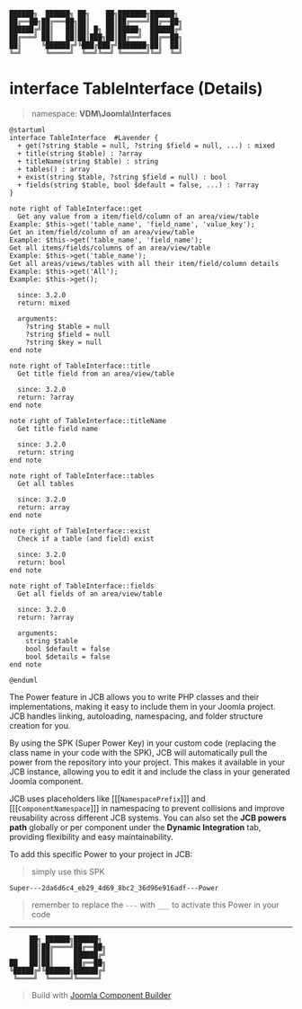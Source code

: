 ```
██████╗  ██████╗ ██╗    ██╗███████╗██████╗
██╔══██╗██╔═══██╗██║    ██║██╔════╝██╔══██╗
██████╔╝██║   ██║██║ █╗ ██║█████╗  ██████╔╝
██╔═══╝ ██║   ██║██║███╗██║██╔══╝  ██╔══██╗
██║     ╚██████╔╝╚███╔███╔╝███████╗██║  ██║
╚═╝      ╚═════╝  ╚══╝╚══╝ ╚══════╝╚═╝  ╚═╝
```
# interface TableInterface (Details)
> namespace: **VDM\Joomla\Interfaces**

```uml
@startuml
interface TableInterface  #Lavender {
  + get(?string $table = null, ?string $field = null, ...) : mixed
  + title(string $table) : ?array
  + titleName(string $table) : string
  + tables() : array
  + exist(string $table, ?string $field = null) : bool
  + fields(string $table, bool $default = false, ...) : ?array
}

note right of TableInterface::get
  Get any value from a item/field/column of an area/view/table
Example: $this->get('table_name', 'field_name', 'value_key');
Get an item/field/column of an area/view/table
Example: $this->get('table_name', 'field_name');
Get all items/fields/columns of an area/view/table
Example: $this->get('table_name');
Get all areas/views/tables with all their item/field/column details
Example: $this->get('All');
Example: $this->get();

  since: 3.2.0
  return: mixed
  
  arguments:
    ?string $table = null
    ?string $field = null
    ?string $key = null
end note

note right of TableInterface::title
  Get title field from an area/view/table

  since: 3.2.0
  return: ?array
end note

note right of TableInterface::titleName
  Get title field name

  since: 3.2.0
  return: string
end note

note right of TableInterface::tables
  Get all tables

  since: 3.2.0
  return: array
end note

note right of TableInterface::exist
  Check if a table (and field) exist

  since: 3.2.0
  return: bool
end note

note right of TableInterface::fields
  Get all fields of an area/view/table

  since: 3.2.0
  return: ?array
  
  arguments:
    string $table
    bool $default = false
    bool $details = false
end note
 
@enduml
```

The Power feature in JCB allows you to write PHP classes and their implementations, making it easy to include them in your Joomla project. JCB handles linking, autoloading, namespacing, and folder structure creation for you.

By using the SPK (Super Power Key) in your custom code (replacing the class name in your code with the SPK), JCB will automatically pull the power from the repository into your project. This makes it available in your JCB instance, allowing you to edit it and include the class in your generated Joomla component.

JCB uses placeholders like [[[`NamespacePrefix`]]] and [[[`ComponentNamespace`]]] in namespacing to prevent collisions and improve reusability across different JCB systems. You can also set the **JCB powers path** globally or per component under the **Dynamic Integration** tab, providing flexibility and easy maintainability.

To add this specific Power to your project in JCB:

> simply use this SPK
```
Super---2da6d6c4_eb29_4d69_8bc2_36d96e916adf---Power
```
> remember to replace the `---` with `___` to activate this Power in your code

---
```
     ██╗ ██████╗██████╗
     ██║██╔════╝██╔══██╗
     ██║██║     ██████╔╝
██   ██║██║     ██╔══██╗
╚█████╔╝╚██████╗██████╔╝
 ╚════╝  ╚═════╝╚═════╝
```
> Build with [Joomla Component Builder](https://git.vdm.dev/joomla/Component-Builder)

